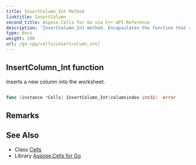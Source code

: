 ```yaml
---
title: InsertColumn_Int Method 
linktitle: InsertColumn
second_title: Aspose.Cells for Go via C++ API Reference
description: 'InsertColumn_Int method. Encapsulates the function that represents insertcolumn in Go.'
type: docs
weight: 200
url: /go-cpp/cells/insertcolumn_int/
---
```


## InsertColumn_Int function

Inserts a new column into the worksheet.

```go

func (instance *Cells) InsertColumn_Int(columnindex int32)  error

```

## Remarks


## See Also

* Class [Cells](../)
* Library [Aspose.Cells for Go](../../)
